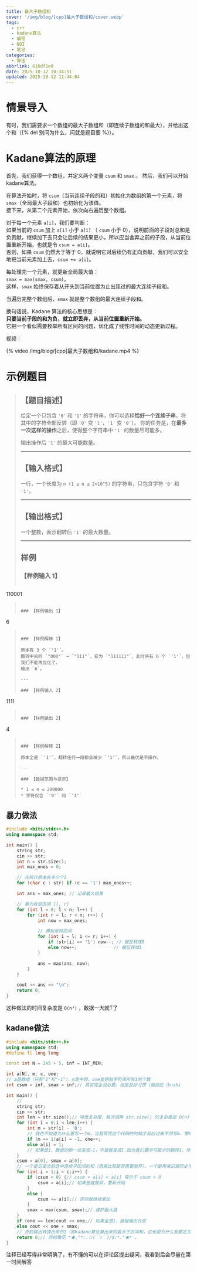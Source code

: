 ```yaml
---
title: 最大子数组和
cover: '/img/blog/[cpp]最大子数组和/cover.webp'
tags:
  - c++
  - kadane算法
  - 编程
  - NOI
  - 笔记
categories:
  - 算法
abbrlink: 616df1e0
date: 2025-10-12 10:34:51
updated: 2025-10-12 11:44:04
---
```


# 情景导入

有时，我们需要求一个数组的最大子数组和（即连续子数组的和最大），并给出这个和（{% del 别问为什么，问就是题目要 %}）。

# Kadane算法的原理

首先，我们获得一个数组，并定义两个变量 ``csum`` 和 ``smax`` 。
然后，我们可以开始kadane算法。

在算法开始时，将 ``csum``（当前连续子段的和）初始化为数组的第一个元素，将 ``smax``（全局最大子段和）也初始化为该值。  
接下来，从第二个元素开始，依次向右遍历整个数组。

对于每一个元素 ``a[i]``，我们要判断：  
如果当前的 ``csum`` 加上 ``a[i]`` 小于 ``a[i]`` （ ``csum`` 小于 0），说明前面的子段对总和是负贡献，继续加下去只会让后续的结果更小，所以应当舍弃之前的子段，从当前位置重新开始，也就是令 ``csum = a[i]``。  
否则，如果 ``csum`` 仍然大于等于 0，就说明它对后续仍有正向贡献，我们可以安全地把当前元素加上去，``csum += a[i]``。

每处理完一个元素，就更新全局最大值：  
``smax = max(smax, csum)``。  
这样，``smax`` 始终保存着从开头到当前位置为止出现过的最大连续子段和。

当遍历完整个数组后，``smax`` 就是整个数组的最大连续子段和。

换句话说，Kadane 算法的核心思想是：  
**只要当前子段的和为负，就立即丢弃，从当前位置重新开始。**  
它把一个看似需要枚举所有区间的问题，优化成了线性时间的动态更新过程。

视频：

{% video /img/blog/[cpp]最大子数组和/kadane.mp4 %}

# 示例题目

>## 【题目描述】
>
>给定一个只包含 `'0'` 和 `'1'` 的字符串，你可以选择**恰好一个连续子串**，将其中的字符全部反转（即 `'0'` 变 `'1'`，`'1'` 变 `'0'`）。
>你的任务是，在**最多一次这样的操作**之后，使得整个字符串中 `'1'` 的数量尽可能多。
>
>输出操作后 `'1'` 的最大可能数量。
>
>---
>
>## 【输入格式】
>
>一行，一个长度为 `n (1 ≤ n ≤ 2×10^5)` 的字符串，只包含字符 `'0'` 和 `'1'`。
>
>---
>
>## 【输出格式】
>
>一个整数，表示翻转后 `'1'` 的最大数量。
>
>---
>
>## 样例
>
>### 【样例输入 1】
>
>```
110001
>```
>
>### 【样例输出 1】
>
>```
6
>```
>
>### 【样例解释 1】
>
>原本有 3 个 `'1'`。
>翻转中间的 `"000"` → `"111"`，变为 `"111111"`，此时共有 6 个 `'1'`，但我们不能再优化了。
>输出 `6`。
>
>---
>
>### 【样例输入 2】
>
>```
1111
>```
>
>### 【样例输出 2】
>
>```
4
>```
>
>### 【样例解释 2】
>
>原本全是 `'1'`，翻转任何一段都会减少 `'1'`，所以最优是不操作。
>
>---
>
>### 【数据范围与提示】
>
>* 1 ≤ n ≤ 200000
>* 字符仅含 `'0'` 和 `'1'`


## 暴力做法

```cpp
#include <bits/stdc++.h>
using namespace std;

int main() {
    string str;
    cin >> str;
    int n = str.size();
    int max_ones = 0;

    // 先统计原本有多少个1
    for (char c : str) if (c == '1') max_ones++;

    int ans = max_ones; // 记录最大结果

    // 暴力枚举区间 [l, r]
    for (int l = 0; l < n; l++) {
        for (int r = l; r < n; r++) {
            int now = max_ones;

            // 模拟反转区间
            for (int i = l; i <= r; i++) {
                if (str[i] == '1') now--; // 被反转成0
                else now++;              // 被反转成1
            }

            ans = max(ans, now);
        }
    }

    cout << ans << "\n";
    return 0;
}
```

这种做法的时间复杂度是 ``O(n³)`` ，数据一大就T了

## kadane做法

```cpp
#include <bits/stdc++.h>
using namespace std;
#define ll long long

const int N = 2e5 + 5, inf = INT_MIN;

int a[N], m, c, one;
// a是数组（只有"1"和"-1"），m是中转，one是原始字符串所有1的个数
int csum = inf, smax = inf;// 其实完全没必要，但是良好习惯（强迫症（bushi

int main() {
    // 
    string str;
    cin >> str;
    int len = str.size();// 降低复杂度，每次调用 str.size() 的复杂度是 O(n)
    for (int i = 0;i < len;i++) {
        int m = str[i] - '0';
        // 我也不知道为什么要写一个m，当我写完这个代码的时候才反应过来不用写m，懒得改了。这样还更明确
        if (m == 1)a[i] = -1, one++;
        else a[i] = 1;
        // 如果是1，数组的那一位变成-1，不是就变成1.因为我们要尽可能少的翻转1，尽可能多的翻转0，这样写用kadane的时候就能直接套进去，翻转尽可能多的0。
    }
    csum = a[0], smax = a[0];
    // 一个是记录当前选中连续子区间的和（用来比较是否需要放弃），一个是用来记录历史子区间最大和
    for (int i = 1;i < c;i++) {
        if (csum < 0) {// csum + a[i] < a[i] 等价于 csum < 0
            csum = a[i];// 如果是就放弃，重新开始
        }
        else {
            csum += a[i];// 否则就继续累加
        }
        smax = max(csum, smax);// 维护最大值
    }
    if (one == len)cout << one;// 如果全是1，直接输出长度
    else cout << one + smax;
    // 否则输出转换出来的1（即kadane算法算出来的最大子区间和，这也是为什么我要定为"1"和"-1"。这里的1是减去了翻转区间中变成0的那些，所以后面可以直接加原始字符串1的个数）加原始字符串中1的个数。
    return 0;// 完结撒花 *★,°*:.☆(￣▽￣)/$:*.°★* 。
}
```

注释已经写得非常明确了，有不懂的可以在评论区提出疑问，我看到后会尽量在第一时间解答
